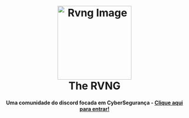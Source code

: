 
<h1 align="center">
  <br>
  <a href="https://discord.gg/ZXsYv6PXdW"><img src="https://images-ext-1.discordapp.net/external/ERPjhJz71sUL0yqwEkNEYaLSGmy2V00knDjP8VVPBsQ/https/cdn.discordapp.com/icons/1124130355927056384/a_63b97f6a09b6eb06378d9d4df9c166e3.gif" alt="Rvng Image" width="200"></a>
  <br>
  The RVNG
  <br>
</h1>

<h4 align="center">Uma comunidade do discord focada em CyberSegurança - <a href="https://discord.gg/ZXsYv6PXdW" target="_blank">Clique aqui para entrar!</a></h4>
